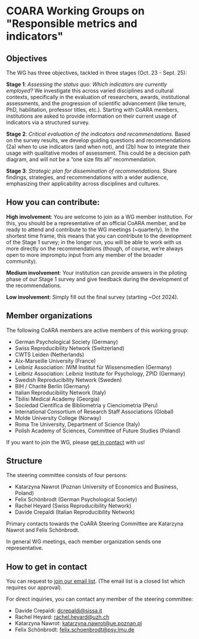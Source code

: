 # COARA Working Groups on "Responsible metrics and indicators"

## Objectives
The WG has three objectives, tackled in three stages (Oct. 23 - Sept. 25):

**Stage 1**: *Assessing the status quo: Which indicators are currently employed?* 
We investigate this across varied disciplines and cultural contexts, specifically in the evaluation of researchers, awards, institutional assessments, and the progression of scientific advancement (like tenure, PhD, habilitation, professor titles, etc.). Starting with CoARA members, institutions are asked to provide information on their current usage of indicators via a structured survey.

**Stage 2**: *Critical evaluation of the indicators and recommendations.* Based on the survey results, we develop guiding questions and recommendations (2a) when to use indicators (and when not), and (2b) how to integrate their usage with qualitative modes of assessment. This could be a decision path diagram, and will not be a “one size fits all” recommendation.

**Stage 3**: *Strategic plan for dissemination of recommendations.* Share findings, strategies, and recommendations with a wider audience, emphasizing their applicability across disciplines and cultures.


## How you can contribute:

**High involvement**: You are welcome to join as a WG member institution. For this, you should be a representative of an official CoARA member, and be ready to attend and contribute to the WG meetings (~quarterly). In the shortest time frame, this means that you can contribute to the development of the Stage 1 survey; in the longer run, you will be able to work with us more directly on the recommendations (though, of course, we’re always open to more impromptu input from any member of the broader community).

**Medium involvement**: Your institution can provide answers in the piloting phase of our Stage 1 survey and give feedback during the development of the recommendations.

**Low involvement**: Simply fill out the final survey (starting ~Oct 2024).

## Member organizations

The following CoARA members are active members of this working group:

- German Psychological Society (Germany)
- Swiss Reproducibility Network (Switzerland)
- CWTS Leiden (Netherlands)
- Aix-Marseille University (France)
- Leibniz Association: IWM Institut für Wissensmedien (Germany)
- Leibniz Association: Leibniz Institute for Psychology, ZPID (Germany)
- Swedish Reproducibility Network (Sweden)
- BIH / Charité Berlin (Germany)
- Italian Reproducibility Network (Italy)
- Tbilisi Medical Academy (Georgia)
- Sociedad Científica de Bibliometría y Cienciometria (Peru)
- International Consortium of Research Staff Associations (Global)
- Molde University College (Norway)
- Roma Tre University, Department of Science (Italy)
- Polish Academy of Sciences, Committee of Future Studies (Poland)

If you want to join the WG, please [get in contact](#how-to-get-in-contact) with us!

## Structure

The steering committee consists of four persons: 

- Katarzyna Nawrot (Poznan University of Economics and Business, Poland)
- Felix Schönbrodt (German Psychological Society)
- Rachel Heyard (Swiss Reproducibility Network)
- Davide Crepaldi (Italian Reproducibility Network)

Primary contacts towards the CoARA Steering Committee are Katarzyna Nawrot and Felix Schönbrodt.

In general WG meetings, each member organization sends one representative.

## How to get in contact

You can request to [join our email list](https://docs.google.com/forms/d/1gfVn4NiQKjWJsFWXDT9IpDJUQIRrTG4LQRe4FyLYj98/edit). (The email list is a closed list which requires our approval).

For direct inquiries, you can contact any member of the steering committee:

- Davide Crepaldi: dcrepaldi@sissa.it
- Rachel Heyard: rachel.heyard@uzh.ch
- Katarzyna Nawrot: katarzyna.nawrot@ue.poznan.pl
- Felix Schönbrodt: felix.schoenbrodt@psy.lmu.de
